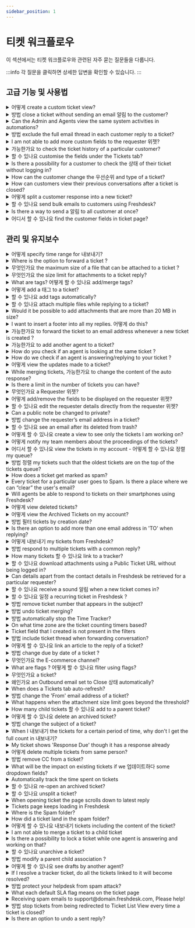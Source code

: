 ```yaml
---
sidebar_position: 1
---
```


# 티켓 워크플로우

이 섹션에서는 티켓 워크플로우와 관련된 자주 묻는 질문들을 다룹니다.

:::info
각 질문을 클릭하면 상세한 답변을 확인할 수 있습니다.
:::


## 고급 기능 및 사용법

<details>
<summary>어떻게 create a custom ticket view?</summary>

<p>You can create a view from the <strong>Tickets tab,</strong> where you have to filter out the fields that is required and at the top of the page you would see the <strong>Save as</strong> option. </p>
<p><br /></p>
<p><img class="fr-dib fr-draggable fr-bordered" src="#" /></p>
<p><br /></p>Once that is clicked you can save the new view under a different name.

</details>

<details>
<summary>방법 close a ticket without sending an email 알림 to the customer?</summary>

<p ></p>
<p ><span style={{ fontSize: "16px" }}>When you are working on tickets, we extend an option to <strong >close </strong>the ticket without an email notification sent out for this.</span></p>
<p ><span style={{ fontSize: "16px" }}><br /></span></p>
<p ><span style={{ fontSize: "16px" }}>This can be achieved by clicking on the <strong >"closed"</strong> button inside a ticket (details page) or on the list view which is basically "shift+close" and a notification would not be sent in this case. </span></p>
<p ><span style={{ fontSize: "16px" }}><br /></span></p>
<p ><span style={{ fontSize: "16px" }}>When you are completely affirmative that you do not want to send this out at all for any of the tickets, kindly navigate to </span></p>
<p ><strong ><span dir="ltr" style={{ fontSize: "16px" }}>Admin &gt; Workflows &gt; Email Notifications &gt; Requester Notifications &gt; Turn OFF "Agent Closes the Ticket."</span></strong></p>

</details>

<details>
<summary>Can the Admin and Agents view the same system activities in automations?</summary>

<p>The view for both the Admin and Agents would be different. When Activities is toggled 'ON', Admins would be able to view the automation along with the name of the rule and a hyperlink redirecting to it. However, Agents and Supervisors<span> can</span> only view the name of the automation rule which was executed.</p>
<p><br /></p>

</details>

<details>
<summary>방법 exclude the full email thread in each customer reply to a ticket?</summary>

<p>When you are replying to a customer from inside a ticket, you can remove the quoted text manually and the customer will not receive the whole thread. Also, you can make use of the <a href="https://apps.freshdesk.com/remove_quoted_text/" rel="noreferrer noopener" target="_blank">Marketplace app</a> to have the quoted text removed when the reply is added in Freshdesk. </p>

</details>

<details>
<summary>I am not able to add more custom fields to the requester 위젯?</summary>

<p>The upper limit to number of fields that could be added to the requester widget is 15. So, it would not be currently possible to add more than 15 fields to the Requester Widget.</p>

</details>

<details>
<summary>가능한가요 to check the ticket history of a particular customer?</summary>

In Freshdesk, you could view the most recent tickets raised by a requester, from within any of the the requester's tickets. To view this list, please click on the<span></span><strong>Recent Tickets</strong><span></span>option present within the requester widget. This would bring up all the past tickets from a particular customer.<p><br /></p>

</details>

<details>
<summary>할 수 있나요 customise the fields under the Tickets tab?</summary>

<p ><span style={{ fontSize: "16px" }}>When you are familiar with the tickets tab, sometimes there will be requirements to alter the arrangement of fields on "The Tickets list view" page. Unfortunately, it is not customizable as the design of the page is set by default and is common for all accounts.</span></p>
<p ><br /></p>
<p ><span dir="ltr" style={{ fontSize: "16px" }}>Please note that the custom ticket fields within <strong>Admin &gt; Workflows &gt; Ticket Fields</strong> could be altered in terms of the values and label. These changes would reflect within the filters on the left of the tickets list. </span></p>

</details>

<details>
<summary>Is there a possibility for a customer to check the 상태 of their ticket without logging in?</summary>

<div dir="ltr"><p style={{ fontSize: "16px" }}><span style={{ fontSize: "16px" }}>As a customer, it is understandable that they sometimes want to do a quick peruse through the ticket and not log in to the portal. In this scenario, the best recommendation would be to use a <strong>"public ticket URL"</strong> which leads to the ticket and does not require the customer to sign in.</span></p>
<p style={{ fontSize: "16px" }}><span style={{ fontSize: "16px" }}><br /></span></p>
<p style={{ fontSize: "16px" }}><span style={{ fontSize: "16px" }}>This has a placeholder which when included in the description of the ticket will ensure that the customer can view the ticket status without logging into the portal upon clicking this URL. </span></p>
<p style={{ fontSize: "16px" }}><span style={{ fontSize: "16px" }}><br /></span></p>
<p style={{ fontSize: "16px" }}><span style={{ fontSize: "16px" }}>To have the Public Ticket URL available in all replies, please navigate to <strong dir="ltr">Admin &gt; Workflows &gt; Email Notifications &gt; Templates &gt; </strong></span>
<span style={{ fontSize: "16px" }}><strong>Agent Reply Template</strong> -&gt;<strong> insert placeholder </strong>and include the Public Ticket URL placeholder (please find this under the tickets section within the "insert placeholder" window).</span></p>
<p><br /></p></div>

</details>

<details>
<summary>How can the customer change the 우선순위 and type of a ticket?</summary>

<div dir="ltr"><p><span style={{ fontSize: "16px" }}>When customers raise tickets, you would like to extend the ability for them to choose the priority and type of tickets so that you could plan the assignment and tracking of them. </span></p>
<p><br /></p>
<p><span style={{ fontSize: "16px" }}>Please navigate<span id="docs-internal-guid-9b6b1c48-6245-0d35-83ef-77e1a3f8db4c"><span dir="ltr" style={{ fontSize: "16px" }}> to <strong dir="ltr">Admin &gt; Workflows &gt; Ticket fields</strong> &gt; double click on these fields and verify if the priority field is displayed to the customer. If not, kindly choose the option 'Display to the customer' under customers end in ticket properties and the customer will then be able to edit it.</span></span></span></p></div>

</details>

<details>
<summary>How can customers view their previous conversations after a ticket is closed?</summary>

<div dir="ltr"><div dir="ltr"><p><span style={{ fontSize: "16px" }}><span style={{ fontSize: "16px" }}>Customers can view the history of tickets if they have access to your customer portal. </span></span></p>
<p><br /></p>
<p><span style={{ fontSize: "16px" }}><span style={{ fontSize: "16px" }}>They could log into your portal using the email address used to raise the tickets and view the status of all the tickets raised. You would be able to determine who could view the tickets by changing the permission to <strong>"Logged in Users"</strong> or to <strong>"Everyone"</strong> with a public ticket URL in <strong dir="ltr">Admin -&gt; Channels -&gt; Portals -&gt; Settings. </strong></span></span></p>
<p><br /></p>
<p><span style={{ fontSize: "16px" }}><span style={{ fontSize: "16px" }}>Customers would also receive an email notification with the ticket details if you have enabled the Requester notifications under </span><strong><span dir="ltr" style={{ fontSize: "16px" }}>Admin -&gt; Workflows -&gt; Email Notifications.</span></strong></span></p></div></div>

</details>

<details>
<summary>어떻게 split a customer response into a new ticket?</summary>

<p >If your customers respond with a new or unrelated query on an existing ticket, you can deal with it separately using the <strong >S</strong><strong >plit</strong><strong >&nbsp;Ticket&nbsp;</strong>option. You can split <strong >only a</strong><strong >customer response</strong> into a new ticket.</p>
<p ><br /></p>
<p ><img class="fr-dib fr-bordered" src="#" style={{ fontSize: "16px" }} /></p>
<p ><br /></p>
<p dir="ltr">This would facilitate better tracking metrics and help regulate your SLA compliance.&nbsp;</p>

</details>

<details>
<summary>할 수 있나요 send bulk emails to customers using Freshdesk?</summary>

<p>No, there isn't an option to send out bulk emails to customers from inside Freshdesk. However, an integration with MailChimp can help you perform this action. </p>
<p><br /></p>
<p>Please refer to <a href="https://support.freshdesk.com/support/solutions/articles/41745-the-mailchimp-app" target="_blank" rel="noreferrer noopener">this article</a> on how you can integrate MailChimp with Freshdesk.</p>

</details>

<details>
<summary>Is there a way to send a 알림 to all customer at once?</summary>

<p >We do not have an option to bulk email all your customers at once. You can make use of <a href="https://apps.freshdesk.com/mailchimp/" rel="noreferrer noopener"><strong>Mailchimp</strong></a> to send out these emails. </p>
<p ><br /></p>
<p >However, if you are wanting to notify customers who have raised tickets then you can make use of the Bulk Actions present in the <strong>Ticket list view</strong> and send out the emails to 30 tickets at a time. </p>

</details>

<details>
<summary>어디서 할 수 있나요 find the customer fields in ticket page?</summary>

<p >You will not be able to filter the tickets using the Customer fields. However, if you want to view the Contact details in the Ticket details page you can make use of the Requester widget available under <strong dir="ltr">Admin &gt; Support Operations &gt; Customer fields &gt; Customize Requester widget</strong>. This is a feature available from the Estate plan.</p>

</details>


## 관리 및 유지보수

<details>
<summary>어떻게 specify time range for 내보내기?</summary>

<p >After filtering the tickets that you need to export from the Tickets List view page, you would be able to click on the Export icon at the top of the page. In the popup that appears you would be able to enter the date range for which you want to export the tickets. </p>
<p><br /></p>
<p><img class="fr-dib fr-draggable fr-bordered" src="#" style={{ fontSize: "16px" }} /></p>
<p><br /></p>

</details>

<details>
<summary>Where is the option to forward a ticket ?</summary>

<p>The <strong>Forward</strong> option for a ticket will be inside the <strong>Ticket details page</strong> as shown below:</p>
<p><br /></p>
<p><img class="fr-dib fr-draggable fr-bordered" src="#" style={{ fontSize: "16px" }} /></p>

</details>

<details>
<summary>무엇인가요 the maximum size of a file that can be attached to a ticket ?</summary>

<p >You will only be able to attach a maximum size of 20MB when receiving an email and for replies sent out of Freshdesk.</p>

</details>

<details>
<summary>무엇인가요 the size limit for attachments to a ticket reply?</summary>

<p><span id="docs-internal-guid-bffa19b3-0253-fe35-2d9c-5f16432e0d51"></span></p>
<p dir="ltr"><span rel="tempredactor" style={{ fontSize: "16px" }}></span>Freshdesk lets you send and receive emails with an attachment size limit of <strong>20 MB</strong>/conversation for accounts on the Blossom and above plans. For Sprout and trial accounts, the attachment size limit is 15 MB. </p>
<p><br /></p>
<p>By default, the content of the email (excluding attachments) has a 15 MB limit per conversation.</p>
<p><br /></p>
<p>However, if you are looking to attach bigger files, you can use <strong>Dropbox</strong> as a workaround. Once you integrate Freshdesk with Dropbox, you can hotlink any file from your Dropbox account (with unlimited file size), and use it as an attachment inside Freshdesk. This file can be directly opened from Dropbox whenever someone clicks on it, and will not be stored anywhere on our end. Another alternative is <strong>OneDrive</strong> which could also help you add files with a greater MB value.</p>
<p><br /></p>
<p><strong>Note:</strong> We do not recommend that you use heavy HTML content inside your tickets. Instead, you can attach them as separate files inside the ticket just like any other attachment. </p>

</details>

<details>
<summary>What are tags? 어떻게 할 수 있나요 add/merge tags?</summary>

<p >As an agent when you are working on tickets or accessing articles, characterizing them by adding a tag would help to track and segregate them with respect to issues or requests. </p>
<p ><br /></p>
<p >Go to <strong dir="ltr">Admin &gt; Agent Productivity &gt; Tags &gt; Add tag</strong> and add the required tags for the helpdesk. Each tag has a <strong >character limit of 32</strong>. </p>
<p ><br /></p>
<p >Once a tag is created, you can associate it with Tickets, Contact, and Articles. You can merge two tags by editing one of the tags and giving it the same name as the other.</p>
<p ><br /></p>
<p ><img src="#" style={{ fontSize: "16px" }} class="fr-fic fr-dib fr-bordered" /></p>
<p ><br /></p>
<p >Upon adding a tag:</p>
<p ><br /></p>
<p ><img src="#" style={{ fontSize: "16px" }} class="fr-fic fr-dib fr-bordered" /></p>

</details>

<details>
<summary>어떻게 add a 태그 to a ticket?</summary>

<div dir="ltr"><p>The '<strong>Tag</strong>' field will be available under the '<strong>Ticket Properties</strong>' panel on the right hand side of the ticket details page. You can either manually type out and create new tags or add existing ones to tickets.</p>
<p><br /></p>
<p>If you are using <u>Freshdesk on Mint</u>, the '<strong>Add tag</strong>' option will be available above the main message/description of the ticket, in the ticket details page:</p>
<p><br /></p>
<p><img class="fr-dib fr-bordered" src="#" style={{ fontSize: "16px" }} /><br /></p>
<p><img src="#" style={{ fontSize: "16px" }} class="fr-fic fr-fil fr-dib" /></p></div>

</details>

<details>
<summary>할 수 있나요 add tags automatically?</summary>

<div dir="ltr"><p dir="ltr">You can add tags manually and/or automatically. Add them manually inside a ticket or go to <strong dir="ltr">Admin &gt; Agent Productivity &gt; Tags</strong> to add/see the list of tags and the corresponding ticket count.</p>
<p ><br /></p>
<p ><span dir="ltr" rel="tempredactor"><a href="https://support.freshdesk.com/en/support/solutions/articles/207276" rel="noreferrer" target="_blank">Add tags automatically using automations rules</a>. Note that in a Supervisor rule, the tag will be added only after an hour if there is no other time-related condition.&nbsp;</span></p></div>

</details>

<details>
<summary>할 수 있나요 attach multiple files while replying to a ticket?</summary>

<p>You can attach multiple files from your system while replying to a ticket. However, for trial accounts and accounts that are on the Sprout plan, the total file size of all the attachments together should not exceed 15 MB. For accounts that are on the Blossom and above plans, the attachment size limit is 20 MB.</p>

</details>

<details>
<summary>Would it be possible to add attachments that are more than 20 MB in size?</summary>

<p><span style={{ fontSize: "16px" }}>The attachment size limit in Freshdesk is 20 MB per email for accounts on the Blossom and above plans and 15 MB for Sprout and accounts that are on Trial. </span></p>
<p><br /></p>
<p><span style={{ fontSize: "16px" }}>This can be extended by making use of third party integration tools such as </span><a href="https://support.freshdesk.com/support/solutions/articles/210996-the-google-drive-app-part-1-developer-console-settings"></a><a href="https://support.freshdesk.com/support/solutions/articles/55359-the-dropbox-app"><span style={{ fontSize: "16px" }}>Dropbox</span></a><span style={{ fontSize: "16px" }}> and </span><a href="https://support.freshdesk.com/support/solutions/articles/213938-the-onedrive-app"><span style={{ fontSize: "16px" }}>OneDrive</span></a><span style={{ fontSize: "16px" }}>.</span></p>

</details>

<details>
<summary>I want to insert a footer into all my replies. 어떻게 do this?</summary>

<p><span rel="tempredactor">You can insert <strong>footers </strong>into all the ticket replies going out of your helpdesk, by adding them in the Agent Reply Template. This template is automatically included in all agent replies, whenever they respond to tickets. </span>To do this</p><ul><li><span style={{ fontSize: "16px" }}>Please log in to your Freshdesk account as an Administrator</span></li><li>Go to <strong dir="ltr">Admin &gt; Workflows &gt; Email Notifications</strong></li><li><span style={{ fontSize: "16px" }}>Click on the<strong> Templates</strong> tab <strong>&gt;</strong><strong>Agent Reply Template</strong> and add the footer message to the content of the template</span></li></ul>

</details>

<details>
<summary>가능한가요 to forward the ticket to an email address whenever a new ticket is created ?</summary>

<div style={{ fontSize: "16px" }}>Yes, you could either set up a new rule under <strong>Admin &gt; Workflows &gt; Automations &gt; Ticket Creation</strong> to add a CC whenever a new ticket is created, or you could add the user's email address under <strong>Admin &gt; Channels &gt; Email &gt; Advanced Settings &gt; Set automatic Bcc email.</strong></div><div style={{ fontSize: "16px" }}><br /></div><div dir="ltr" style={{ fontSize: "16px" }}>This email address would be automatically included in all helpdesk communications.</div><p ><br /></p>

</details>

<details>
<summary>가능한가요 to add another agent to a ticket?</summary>

<p><span style={{ fontSize: "16px" }}>You have a workflow set up where tickets are assigned to a particular agent depending upon the job description, the group this concerned agent belongs to and the expertise as well. Sometimes an agent would need another agent to look into something in the thread or receive notifications to go through the discussion. </span></p>
<p><span style={{ fontSize: "16px" }}><br /></span></p>
<p><span style={{ fontSize: "16px" }}>In this case, an agent could be added as a <strong>"watcher" </strong>who would receive all the notifications about the thread from the time when the agent is added as a watcher. You could have multiple agents added to a ticket as watchers.</span></p>
<p><span style={{ fontSize: "16px" }}><br /></span></p>
<p><span style={{ fontSize: "16px" }}>Only the one added as a watcher could remove oneself from the thread. An occasional agent without a day pass could still follow the ticket in the email thread when added as a watcher on tickets. </span></p>

</details>

<details>
<summary>How do you check if an agent is looking at the same ticket ?</summary>

<p>When an agent is looking into the same ticket, you could be notified regarding this within the ticket. This would help in preventing multiple agents working on the same ticket and to improve internal communication, using Freshdesk.&nbsp;</p>
<p><br /></p>
<p>At the top-left, within a ticket, you would find an "Eye" icon. While hovering upon it, the number of agents viewing the ticket would be displayed. You could also click on the icon to view a list of Agent Names of those agents currently viewing the ticket.</p>
<p><br /></p>
<p dir="ltr">This functionality is called as <a href="https://support.freshdesk.com/en/support/solutions/articles/218073">Agent Collision detection</a> and is available from the Growth Plan onwards in Freshdesk.</p>

</details>

<details>
<summary>How do we check if an agent is answering/replying to your ticket ?</summary>

<p>If there are multiple agents replying to a ticket, you could be notified regarding that within the ticket as well. There would be a "Pen" icon on the top-left side within a ticket. If the symbol displays a number, it would mean that those many agents are currently replying to the ticket and you could click on the icon to view the agents' names.</p>

</details>

<details>
<summary>어떻게 view the updates made to a ticket?</summary>

<p>After clicking on a ticket, please click on the Activities option to the top-right of the ticket details page. This would display the list of activities performed on the ticket in chronological order, which would contain information on updates made by each of these activities.</p>

</details>

<details>
<summary>While merging tickets, 가능한가요 to change the content of the auto response?</summary>

<div dir="ltr"><div dir="ltr"><p><span style={{ fontSize: "16px" }}><span style={{ fontSize: "16px" }}>Although the text that is added as a private note when two or more tickets are merged cannot be modified automatically, it still can be modified by the agent manually, by using the "Edit Note" option, while merging the tickets. </span></span></p>
<p><br /></p>
<p><span style={{ fontSize: "16px" }}><span style={{ fontSize: "16px" }}>The Agent will also be provided with the option to add it as a <strong>public note</strong> that would be visible to the requester.</span></span></p></div></div>

</details>

<details>
<summary>Is there a limit in the number of tickets you can have?</summary>

<p >There is no limit on the number of tickets that can be present inside your Freshdesk Account, under any plan. </p>

</details>

<details>
<summary>무엇인가요 a Requester 위젯?</summary>

<p>Requester Widget is a part of the ticket details page. This section would contain Requester Information such as Requester Name, Email Address, Company Name and any custom field which could be associated with this section.</p>
<p><br /></p>
<p>The Requester Widget gives more context about the requester to any agent working on the ticket. This functionality is available only from the Blossom plan onwards in Freshdesk.</p>

</details>

<details>
<summary>어떻게 add/remove the fields to be displayed on the requester 위젯?</summary>

<p >You can add or remove the fields being displayed as part of the requester widget, from under <strong dir="ltr">Admin &gt; Support Operations &gt; Customer Fields &gt;</strong><strong >Customize Requester Widget</strong> option. You can also add company fields to be displayed within the Requester Widget.</p>
<p ><br /></p>
<p >For more details, please refer to this article on setting up the <a href="https://support.freshdesk.com/support/solutions/articles/37586-driving-additional-context-with-requester-info" rel="noreferrer noopener" target="_blank">Requester Widget</a>.</p>
<p ><br /></p>

</details>

<details>
<summary>할 수 있나요 edit the requester details directly from the requester 위젯?</summary>

<p>Except the<span></span><strong>Email</strong>, all the requester details can directly be edited from the widget. To edit the contact field values from within the Requester Widget, click on the "Edit" option within the Requester Info section. This would open a pop-up with the fields on the Requester Widget, from where you could edit the values of those Contact/Company Fields.</p>

</details>

<details>
<summary>Can a public note be changed to private?</summary>

<p>No, there is no option to change a public note that is already added into a private note. However, you would be able to delete the public note and add a private note from inside the ticket.</p>

</details>

<details>
<summary>방법 change the requester’s email address in a ticket?</summary>

<p><span style={{ fontSize: "16px" }}>Inside the Ticket details page, click on the <strong>More button -&gt; choose</strong><strong> Edit </strong>to find the option to edit the requester's email address. </span></p>
<p><br /></p>
<p><span style={{ fontSize: "16px" }}>The <strong>Edit </strong>option would not be available for the tickets with Source as <strong>Outbound email. </strong>To edit the requester of an Outbound email ticket, you would have to change the Source of the ticket first under ticket properties. </span></p>
<p><br /></p>
<p><span style={{ fontSize: "16px" }}>If you are using <strong>Freshdesk on Mint</strong>, you will find the 'More' option against the subject of the ticket. Clicking here will give you an option to 'Edit' the details of the ticket.</span></p>
<p><br /></p>
<p><span style={{ fontSize: "16px" }}><img src="#" class="fr-fic fr-dib fr-bordered" /></span><br /></p>
<p><br /></p>

</details>

<details>
<summary>할 수 있나요 see an email after its deleted from trash?</summary>

<p >A ticket will remain in the trash folder inside Freshdesk for 30 days and post which it will be permanently deleted automatically from the database. Once a ticket is deleted from the trash folder manually or automatically there is no option to restore the ticket.</p>

</details>

<details>
<summary>어떻게 할 수 있나요 create a view to see only the tickets I am working on?</summary>

<p>Once you start working with the product and develop a workflow where you are assigned tickets on a regular basis, you require an organized queue of the ones that need your attention. This is called a "view" - when you get tickets assigned to you, a filter can be applied by choosing "me" in the agent field and other properties could be changed to see your prioritized list.&nbsp;</p>
<p><br /></p>
<p><img src="#" style={{ fontSize: "16px" }} class="fr-fic fr-fil fr-dib" /></p>
<p><br /></p>
<p dir="ltr">Say, for instance, you are an agent who works on social tickets on a high priority - please choose the filters accordingly from the filters pane. You can also save the view if needed as <strong dir="ltr">"Tickets I'm working on"</strong>.</p>

</details>

<details>
<summary>어떻게 notify my team members about the proceedings of the tickets?</summary>

<p >You can add the agents as watchers to the ticket so that all the members will receive email notifications about all the activities happening on a ticket. </p>
<p ><br /></p>
<p ><img class="fr-dib fr-draggable" src="#" style={{ fontSize: "16px" }} /></p>

</details>

<details>
<summary>어디서 할 수 있나요 view the tickets in my account - 어떻게 할 수 있나요 정렬 my queue?</summary>

<p>We have a '<strong>Tickets'</strong> section represented by a ticket icon and this presents all the tickets in your helpdesk. All these tickets from various 'sources' like phone, chat, social, feedback form and such (internally these channels are called sources) are all available on this list within the tickets section and we generally address it as the <strong>tickets list view</strong>.<br /><br /></p>
<p><img src="#" style={{ fontSize: "16px" }} class="fr-fic fr-dib" /></p>
<p><br /></p>
<p><br /></p>
<p>To achieve an organized structure for accessing tickets, we have filters such as date created, last modified, due by time and other ticket properties such as status or priority. Please refer to this <a href="https://support.freshdesk.com/support/solutions/articles/37559-working-with-the-ticket-list-view" rel="noreferrer noopener"><strong>article</strong></a> on how efficiently the filters could be used.&nbsp;</p>
<p><br /></p>
<p>Further, they can be sorted as well in an ascending or descending order. This can be seen when you click on the header of the tickets queue (for example, it would say '<strong>All tickets'</strong>). You can use the available sorting options that is depicted in the image below.</p>
<p><br /></p>
<p><img src="#" style={{ fontSize: "16px" }} class="fr-fic fr-dib" /></p>
<p><br /></p>
<p><br /></p>

</details>

<details>
<summary>방법 정렬 my tickets such that the oldest tickets are on the top of the tickets queue?</summary>

<p>You have a good volume of tickets to handle on a daily basis and according to you, the tickets that have been sitting in the queue for a greater period of time would need your immediate attention. In this case, please explore the option of sorting in the tickets list view where the option that needs to be chosen is "date created" and in order to have the oldest tickets on top - please choose "ascending" along with this in the dropdown.&nbsp;</p>
<p><br /></p>
<p>Please note that this has many other options such as last modified, status, priority and due by date. Within that, you could choose ascending or descending.&nbsp;</p>
<p><br /></p>
<p><img src="#" style={{ fontSize: "16px" }} class="fr-fic fr-fil fr-dib" /></p>

</details>

<details>
<summary>How does a ticket get marked as spam?</summary>

<p ><span style={{ fontSize: "16px" }}>There are three ways in which a ticket can end up in the Spam folder -</span></p>
<p ><span style={{ fontSize: "16px" }}><br /></span></p>
<p ><span style={{ fontSize: "16px" }}>1. Manually marked as Spam by an Agent.</span></p>
<p ><span style={{ fontSize: "16px" }}>2. Ticket marked as Spam by an Automation rule such as the <strong >Ticket creation</strong> or the <strong >Ticket Update </strong>rule.</span></p>
<p ><span style={{ fontSize: "16px" }}>3. Any ticket raised from a <strong >deleted user in Freshdesk </strong>would go to Spam automatically.</span></p>
<p ><br /></p>

</details>

<details>
<summary>Every ticket for a particular user goes to Spam. Is there a place where we can “clear” the user's email?</summary>

<div dir="ltr"><div dir="ltr"><div dir="ltr"><p ><br /></p>
<p >There are three ways by which a ticket leads to the Spam folder -</p><ul ><li >Manually marked as Spam by an Agent.&nbsp;</li><li dir="ltr">A ticket marked as Spam by an Automation rule such as the Ticket Creation or Ticket Updates.&nbsp;</li><li >Any ticket raised by a "deleted contact" in Freshdesk would go to Spam automatically.</li></ul><p dir="ltr">To have this resolved, kindly ensure that there are no automation rules that would mark tickets as Spam automatically and also make sure that the contact is restored from the Deleted list under the Customers tab.<br /><br />If you believe that a ticket was not marked as spam from the customer end, you can navigate to your spam folder, unspam it, and check how the ticket was marked as spam in the "Show activities" option in the top right corner.&nbsp;</p>
<p ><br /></p>
<p ><span dir="ltr" style={{ fontSize: "16px" }}><img src="#" style={{ fontSize: "16px" }} class="fr-fic fr-fil fr-dib" /></span></p></div></div></div>

</details>

<details>
<summary>Will agents be able to respond to tickets on their smartphones using Freshdesk?</summary>

<p>Yes, we do have an Agent specific Freshdesk Mobile app for IOS and Android. You can download the App from the App store/ Play store respectively.</p>

</details>

<details>
<summary>어떻게 view deleted tickets?</summary>

<p ><span style={{ fontSize: "16px" }}>To access the deleted tickets on the helpdesk, navigate to the <strong>Tickets</strong> section and click on the hamburger icon and in there, Choose <strong>Trash</strong> (under the "List View Names" dropdown). You can also find the conversations from a deleted user in the <strong>Spam</strong> folder. </span></p>
<p ><br /></p>
<p ><img class="fr-dib fr-draggable fr-bordered" src="#" style={{ fontSize: "16px" }} /></p>
<p ><br /></p>
<p ><br /></p>
<p ><span style={{ fontSize: "16px" }}></span></p>
<p ><img class="fr-dib fr-draggable fr-bordered" src="#" style={{ fontSize: "16px" }} /></p>
<p ><br /></p>
<p ><br /></p>
<p ><br /></p>
<p ><span style={{ fontSize: "16px" }}>You can <strong>Restore, Not spam</strong> or <strong>Delete Forever</strong> those listed tickets, under these ticket views.</span></p>
<p ><span style={{ fontSize: "16px" }}>Also, tickets in the <strong>trash</strong> folder for more than 30 days will be permanently removed from the portal.</span></p>

</details>

<details>
<summary>어떻게 view the Archived Tickets on my account?</summary>

<p>Any closed ticket with no updates for the past 120 days would be marked as <strong>Archived</strong>. These tickets would be part of the archived tickets list on your helpdesk.&nbsp;</p>
<p><span style={{ fontSize: "16px" }}><br /></span></p>
<p>Please go to the Tickets tab and click on the view list &gt; choose <strong>Archive</strong> (under the 'List View Names' dropdown) to see all the archived tickets in the portal.&nbsp;</p>
<p><br /></p>
<p dir="ltr">Alternatively, you can access the archived tickets by performing a search in your helpdesk or by directly hitting the ticket ID in the URL. <strong style={{ fontSize: "16px" }} dir="ltr"></strong>Under the Global search, if you want the Archived tickets to show up, you have to manually change the search settings to include the archived tickets if required. By default, this option will be turned off.</p>
<p><br /></p>
<p>If you are using Freshdesk on Mint, clicking on the Archive view will take you to a page where you can apply the required filters and then export the file to your agent mailbox.</p>
<p><br /></p>

</details>

<details>
<summary>방법 필터 tickets by creation date?</summary>

<p dir="ltr" style={{ fontSize: "16px" }}><span dir="ltr" style={{ fontSize: "16px" }}>Ticket List Views enable you to group tickets based on a defined set of criteria. You can filter out tickets by source, type, status, assigned agents, tags, products, and even the custom fields&nbsp;</span>
<span style={{ fontSize: "16px" }}><span style={{ fontSize: "16px" }}>(dropdown and dependent fields only)</span>
<span style={{ fontSize: "16px" }}>&nbsp;you have created. This way, agents can set their priorities and stay customer-centric. Besides these, agents can use the Ticket List Views for changing ticket owners, deleting tickets in bulk, or export the ticket list to a CSV file.<br /><br /></span></span></p>
<p dir="ltr" style={{ fontSize: "16px" }}><span style={{ fontSize: "16px" }}><span style={{ fontSize: "16px" }}>If you wish to filter tickets based on their date of creation follow the steps below,</span></span></p><ol style={{ fontSize: "16px" }}><li dir="ltr" style={{ fontSize: "16px" }}><p dir="ltr" style={{ fontSize: "16px" }}><span style={{ fontSize: "16px" }}><span style={{ fontSize: "16px" }}>Navigate to&nbsp;</span>
<span style={{ fontSize: "16px" }}>Tickets</span>
<span style={{ fontSize: "16px" }}>&nbsp;tab from the menu.</span></span></p></li><li dir="ltr" style={{ fontSize: "16px" }}><p dir="ltr" style={{ fontSize: "16px" }}><span style={{ fontSize: "16px" }}><span style={{ fontSize: "16px" }}>Navigate to the&nbsp;</span>
<span style={{ fontSize: "16px" }}>Filters</span>
<span style={{ fontSize: "16px" }}>&nbsp;panel on the right, and choose the&nbsp;</span>
<span style={{ fontSize: "16px" }}>Select time period</span>
<span style={{ fontSize: "16px" }}>&nbsp;option from the&nbsp;</span>
<span style={{ fontSize: "16px" }}>Created</span>
<span style={{ fontSize: "16px" }}>&nbsp;dropdown.</span></span></p></li><li dir="ltr" style={{ fontSize: "16px" }}><p dir="ltr" style={{ fontSize: "16px" }}><span style={{ fontSize: "16px" }}><span style={{ fontSize: "16px" }}>Under the Time period option, select the from and to dates and click on&nbsp;</span>
<span style={{ fontSize: "16px" }}>Update</span>
<span style={{ fontSize: "16px" }}>.</span></span></p></li><li dir="ltr" style={{ fontSize: "16px" }}><p dir="ltr" style={{ fontSize: "16px" }}><span style={{ fontSize: "16px" }}><span style={{ fontSize: "16px" }}>Now click on&nbsp;</span>
<span style={{ fontSize: "16px" }}>Apply</span>
<span style={{ fontSize: "16px" }}>&nbsp;button to filter tickets.</span></span></p></li></ol><p style={{ fontSize: "16px" }}><span style={{ fontSize: "16px" }}><br /></span></p>
<p dir="ltr" style={{ fontSize: "16px" }}><span style={{ fontSize: "16px" }}><span style={{ fontSize: "16px" }}><span style={{ fontSize: "16px" }}><img alt="How to filter tickets based on creation date in Freshdesk?" title="Filter tickets based on creation date in Freshdesk." src="#" width="624" height="313" class="fr-fic fr-dii fr-bordered fr-shadow" style={{ fontSize: "16px" }} /></span></span></span></p>
<p style={{ fontSize: "16px" }}><span style={{ fontSize: "16px" }}><br /></span></p>
<pre class="fd-callout fd-callout--note" dir="ltr" style={{ fontSize: "16px" }}><span style={{ fontSize: "16px" }}><strong style={{ fontSize: "16px" }}>Note :</strong> Filtering tickets based on a custom date field is not possible.</span></pre>

</details>

<details>
<summary>Is there an option to add more than one email address in 'TO' when replying?</summary>

<p >Since we map the 'To' address based on the requester of the ticket and because there can only be one requester for a ticket, you will not be able to add more than one email address in the 'To' field. You can however add the email addresses in the CC field. </p>

</details>

<details>
<summary>어떻게 내보내기 my tickets from Freshdesk?</summary>

<p dir="ltr"><br /></p>
<p dir="ltr">Agents can export tickets, contacts, companies, or granular account data easily, and quickly download it anytime, from a centralized window.To export the tickets from your helpdesk, please navigate to the <strong >Tickets</strong> tab and choose the pre-existing '<strong >All tickets</strong>' view from the ticket list page.</p>
<p ><br /></p>
<p ><img class="fr-dib fr-bordered" src="#" style={{ fontSize: "16px" }} /></p>
<p ><br /></p>
<p ><span dir="ltr" style={{ fontSize: "16px" }}>You can then choose and apply all the necessary filters such as the created time, agents, groups, type, status etc on the right and set up your filter to display the exact set of tickets you want to export then click on&nbsp;</span><strong style={{ fontSize: "16px" }}>Export</strong><span style={{ fontSize: "16px" }}>&nbsp;from the top right corner.</span></p>
<p ><br /></p>
<p ><img class="fr-dib fr-bordered" src="#" style={{ fontSize: "16px" }} /></p>
<p ><br /></p>
<p >When you click '<strong >Export</strong>', a slider opens out. Here, you can choose the format of the file (<strong >CSV or Excel</strong>) along with desired ticket fields that should be included in the ticket export. Expand the '<strong >Show multiline text fields</strong>' option on this slider to choose to export the '<strong >Description</strong>' or any other custom multiline text field.</p>
<p ><br /></p>
<p class="article_note" dir="ltr"><strong >Note</strong>: The time frame set on the ticket list page has to be greater than the time frame set in the Export window. It is recommended to set the Created time field as '<strong >Any time</strong>' on the list page and apply the desired time in the export window. You'll notice that the export function now fetches tickets based on the filter you've applied, ensuring you get precisely the data you're looking for.</p>
<p ><br /></p>
<p >This export will NOT give you the entire conversation from the ticket or historical data (archived tickets) - for that, you will have to perform an <a href="https://support.freshdesk.com/support/solutions/articles/225487-how-do-i-export-my-helpdesk-data-" rel="noopener noreferrer" target="_blank">account export</a>.</p>
<p ><br /></p>
<p ><img class="fr-dib fr-bordered" src="#" style={{ fontSize: "16px" }} /></p>
<p ><br /></p>
<p dir="ltr"><br /></p>
<p dir="ltr">To view previously exported data from your helpdesk, please navigate to Admin &gt; Accounts exports. From here, you can see the export history.&nbsp;</p>
<p dir="ltr" style={{ fontSize: "16px" }}>&nbsp;</p>
<p dir="ltr">You can also see the progress of downloads and directly download the file from this page.<br />&nbsp;</p>
<p dir="ltr" style={{ fontSize: "16px" }}><span style={{ fontSize: "16px" }}><span style={{ fontSize: "16px" }}><img src="#" width="624" height="199" class="fr-fic fr-dii" /></span></span></p>
<p dir="ltr"><br />A window pops up when you click on the Details button which provides details about the export. The agent can easily see information like the selected time period, ticket fields, contact fields, company fields, and other information from here.&nbsp;</p>
<p ><br /></p>
<p dir="ltr" style={{ fontSize: "16px" }}><span style={{ fontSize: "16px" }}><span style={{ fontSize: "16px" }}><img src="#" width="624" height="315" class="fr-fic fr-dii" /></span></span></p>
<p class="article_note" ><br /></p>
<p class="article_note" dir="ltr"><strong dir="ltr">Note:&nbsp;</strong>If the '<strong >Export</strong>' option is missing for you, it is possible that your Admin has restricted it by setting up a custom role. This setting can be changed under <strong >Admin &gt; Roles</strong> by an Admin.<br /><br /></p>

</details>

<details>
<summary>방법 respond to multiple tickets with a common reply?</summary>

<p dir="ltr" style={{ fontSize: "16px" }}><span dir="ltr" style={{ fontSize: "16px" }}>Freshdesk offers the following features to respond to multiple tickets with a common reply.</span></p><ol style={{ fontSize: "16px" }}><li dir="ltr" style={{ fontSize: "16px" }}><p dir="ltr" style={{ fontSize: "16px" }}><span style={{ fontSize: "16px" }}><span style={{ fontSize: "16px" }}>Bulk Update option from Ticket list views</span></span></p></li><li dir="ltr" style={{ fontSize: "16px" }}><p dir="ltr" style={{ fontSize: "16px" }}><span style={{ fontSize: "16px" }}><span style={{ fontSize: "16px" }}>Canned Responses</span></span></p></li></ol><p style={{ fontSize: "16px" }}><span style={{ fontSize: "16px" }}><br /></span></p>
<p dir="ltr" style={{ fontSize: "16px" }}><span style={{ fontSize: "16px" }}><span style={{ fontSize: "16px" }}>The 'Bulk Update’ option from the Ticket list view page enables you to assign a selected set of tickets (maximum of 30 tickets per page) to an Internal group and agent. Please follow the steps below to make bulk updates on tickets in Freshdesk,</span></span></p><ol style={{ fontSize: "16px" }}><li dir="ltr" style={{ fontSize: "16px" }}><p dir="ltr" style={{ fontSize: "16px" }}><span style={{ fontSize: "16px" }}><span style={{ fontSize: "16px" }}>Navigate to&nbsp;</span>
<span style={{ fontSize: "16px" }}>Tickets</span>
<span style={{ fontSize: "16px" }}>&nbsp;tab from the menu.</span></span></p></li><li dir="ltr" style={{ fontSize: "16px" }}><p dir="ltr" style={{ fontSize: "16px" }}><span style={{ fontSize: "16px" }}><span style={{ fontSize: "16px" }}>Select the tickets you want to perform bulk actions on the&nbsp;</span>
<span style={{ fontSize: "16px" }}>Ticket List View page.</span></span></p></li><li dir="ltr" style={{ fontSize: "16px" }}><p dir="ltr" style={{ fontSize: "16px" }}><span style={{ fontSize: "16px" }}><span style={{ fontSize: "16px" }}>Click on&nbsp;</span>
<span style={{ fontSize: "16px" }}>Bulk Update&nbsp;</span>
<span style={{ fontSize: "16px" }}>option from the top menu bar.</span></span></p></li><li dir="ltr" style={{ fontSize: "16px" }}><p dir="ltr" style={{ fontSize: "16px" }}><span style={{ fontSize: "16px" }}><span style={{ fontSize: "16px" }}>Provide a&nbsp;</span>
<span style={{ fontSize: "16px" }}>reply message</span>
<span style={{ fontSize: "16px" }}>&nbsp;and update the respective&nbsp;</span>
<span style={{ fontSize: "16px" }}>ticket status</span>
<span style={{ fontSize: "16px" }}>,&nbsp;</span>
<span style={{ fontSize: "16px" }}>internal group</span>
<span style={{ fontSize: "16px" }}>, and&nbsp;</span>
<span style={{ fontSize: "16px" }}>agent</span>
<span style={{ fontSize: "16px" }}>.</span></span></p></li><li dir="ltr" style={{ fontSize: "16px" }}><p dir="ltr" style={{ fontSize: "16px" }}><span dir="ltr" style={{ fontSize: "16px" }}><span style={{ fontSize: "16px" }}>Click on&nbsp;</span>
<span style={{ fontSize: "16px" }}>Update</span>
<span dir="ltr" style={{ fontSize: "16px" }}>&nbsp;to execute this action.</span>&nbsp;</span><br /><br /></p>
<p><img src="#" style={{ fontSize: "16px" }} class="fr-fil fr-dib fr-bordered fr-shadow" /></p>
<p></p></li></ol><p dir="ltr" style={{ fontSize: "16px" }}><br /><span style={{ fontSize: "16px" }}><span style={{ fontSize: "16px" }}>With&nbsp;</span><a href="https://support.freshdesk.com/en/support/solutions/articles/37579-using-canned-responses-in-ticket-replies" style={{ fontSize: "16px" }}><span style={{ fontSize: "16px" }}>Canned Responses</span></a><span style={{ fontSize: "16px" }}>, your agents can create a predefined set of reply templates they can send out with a single click.</span></span></p>
<p style={{ fontSize: "16px" }}><span style={{ fontSize: "16px" }}><br /></span></p>
<p dir="ltr" style={{ fontSize: "16px" }}><span style={{ fontSize: "16px" }}><a href="https://support.freshdesk.com/en/support/solutions/articles/52630-understanding-dynamic-content-and" style={{ fontSize: "16px" }}><span style={{ fontSize: "16px" }}>Using dynamic content placeholders</span></a><span style={{ fontSize: "16px" }}>, agents can ensure customization of each response with the requester's name, agent's signature, and ticket details.&nbsp;</span></span></p>
<p style={{ fontSize: "16px" }}><span style={{ fontSize: "16px" }}><br /></span></p>
<p dir="ltr" style={{ fontSize: "16px" }}><span style={{ fontSize: "16px" }}><span style={{ fontSize: "16px" }}>Here is a detailed demonstration of&nbsp;</span><a href="https://www.youtube.com/watch?v=IlXPXJjsPwc" style={{ fontSize: "16px" }}><span style={{ fontSize: "16px" }}>using canned responses in ticket replies</span></a></span>
<span dir="ltr" style={{ fontSize: "16px" }}>&nbsp;on youtube for your reference.</span></p>

</details>

<details>
<summary>How many tickets 할 수 있나요 link to a tracker?</summary>

<p>You can associate upto 300 tickets to a single tracker.</p>

</details>

<details>
<summary>할 수 있나요 download attachments using a Public Ticket URL without being logged in?</summary>

<div dir="ltr"><div dir="ltr"><p><span style={{ fontSize: "16px" }}><span style={{ fontSize: "16px" }}>Kindly note that only logged in users would be able to download attachments, even while using the Public Ticket URL. This would be the default behavior of the system to ensure data security and confidentiality.</span></span></p></div></div>

</details>

<details>
<summary>Can details apart from the contact details in Freshdesk be retrieved for a particular requester?</summary>

<p>Third party tools such as Salesforce.com or Zoho CRM can be integrated into Freshdesk, using which contact information from those CRM tools could be brought into Freshdesk. This contact information would be made visible as part of the Requester Info section as well.</p>

</details>

<details>
<summary>할 수 있나요 receive a sound 알림 when a new ticket comes in?</summary>

<div dir="ltr"><div dir="ltr"><p><span dir="ltr" style={{ fontSize: "16px" }}>There is a feature called smart notifications for agents within the portal itself which would give real-time audible<strong>&nbsp;notifications&nbsp;</strong>about new tickets and updates on the ones you are working on. You can open the Notification Center by clicking on the bell icon from the navigation bar next to search.&nbsp;</span></p>
<p><br /></p>
<p><span dir="ltr" style={{ fontSize: "16px" }}><img src="#" style={{ fontSize: "16px" }} class="fr-fic fr-fil fr-dib" /></span><br /></p>
<p><br /></p>
<p><span dir="ltr" style={{ fontSize: "16px" }}>You could choose the ones you want to get these alerts for by clicking on the desktop icon in the notification center. You could enable <strong>desktop notifications&nbsp;</strong>in this window.</span></p>
<p><br /></p>
<p><img src="#" style={{ fontSize: "16px" }} class="fr-fic fr-fil fr-dib" /></p>
<p><br /><span style={{ fontSize: "16px" }}>Muting is possible by turning on the "silent notifications" within the Preferences tab.&nbsp;</span><br /><br /><span dir="ltr" style={{ fontSize: "16px" }}>For detailed information please refer to <a href="http://%20Built-in%20smart%20notifications%20for%20Agents">this</a> article.</span></p></div></div>

</details>

<details>
<summary>할 수 있나요 일정 a recurring ticket in Freshdesk ?</summary>

<div dir="ltr"><div dir="ltr"><div dir="ltr"><p><span style={{ fontSize: "16px" }}><span style={{ fontSize: "16px" }}>As of now, we do not have the ability to schedule recurring tickets. However, as a workaround, you could make use of any third party event scheduler like </span></span><a href="https://support.freshdesk.com/support/solutions/articles/77059-the-google-calendar-app" style={{ fontSize: "16px" }} target="_blank">Google Calendar</a><span style={{ fontSize: "16px" }}><span style={{ fontSize: "16px" }}> to trigger an email to the support email address whenever an event is due.</span></span></p>
<p><span style={{ fontSize: "16px" }}><span style={{ fontSize: "16px" }}><br /></span></span></p>
<p><span style={{ fontSize: "16px" }}><span style={{ fontSize: "16px" }}>In that way, you wouldn't miss out on any notification as they would all come in as new tickets on your portal.</span></span></p></div></div></div>

</details>

<details>
<summary>방법 remove ticket number that appears in the subject?</summary>

<div dir="ltr"><div dir="ltr"><p ><span style={{ fontSize: "16px" }}><span style={{ fontSize: "16px" }}>Ticket numbers appear in the subject of email notifications because of the inclusion of ticket ID. </span></span></p>
<p ><br /></p>
<p ><span style={{ fontSize: "16px" }}><span style={{ fontSize: "16px" }}>In order to remove this, please navigate to<strong dir="ltr"> Admin -&gt; Workflows -&gt; Email notifications</strong> -&gt;to modify the "Subject" of the email notification by removing the placeholder for "Ticket ID" - ```{{#123;`{{#123;ticket.id}}`#125;}}`#125;``.</span></span></p></div></div>

</details>

<details>
<summary>방법 undo ticket merging?</summary>

Merging is an irreversible process. Once two tickets are merged it cannot be split.

</details>

<details>
<summary>방법 automatically stop the Time Tracker?</summary>

<p><span style={{ fontSize: "16px" }}>The time tracker would automatically <strong>stop</strong> under the following instances:</span></p>
<p><span style={{ fontSize: "16px" }}></span>
<span style={{ fontSize: "16px" }}></span></p><ul><li><span style={{ fontSize: "16px" }}>When the status of the ticket is moved to Resolved/Closed.</span></li><li><span style={{ fontSize: "16px" }}>When the agent starts replying on another ticket.</span></li><li><span style={{ fontSize: "16px" }}>When the agent does an update to another ticket.</span></li></ul><p><br /></p>

</details>

<details>
<summary>On what time zone are the ticket counting timers based?</summary>

<p ><span dir="ltr" style={{ fontSize: "16px" }}>The timers are based on the Helpdesk time zone that can be configured according to your location. Please navigate to <strong>Admin -&gt; Account -&gt; Helpdesk Settings</strong> to change the timezone. </span></p>

</details>

<details>
<summary>Ticket field that I created is not present in the filters</summary>

<p >The Single line text fields, Multi line text fields, Number fields and check boxes will not be available in the filters of the ticket list view page. </p>

</details>

<details>
<summary>방법 include ticket thread when forwarding conversation?</summary>

<p dir="ltr" style={{ fontSize: "16px" }}><span dir="ltr" style={{ fontSize: "16px" }}>You can make sure that the entire ticket thread is visible to the person you forward it to by,</span></p><ol style={{ fontSize: "16px" }}><li dir="ltr" style={{ fontSize: "16px" }}><p dir="ltr" style={{ fontSize: "16px" }}><span style={{ fontSize: "16px" }}><span style={{ fontSize: "16px" }}>enabling the '</span>
<span style={{ fontSize: "16px" }}>Public ticket URL</span>
<span style={{ fontSize: "16px" }}>' option and&nbsp;</span></span></p></li><li dir="ltr" style={{ fontSize: "16px" }}><p dir="ltr" style={{ fontSize: "16px" }}><span style={{ fontSize: "16px" }}><span dir="ltr" style={{ fontSize: "16px" }}>inserting '<strong style={{ fontSize: "16px" }}>Public ticket URL</strong>' placeholder</span>
<span style={{ fontSize: "16px" }}>&nbsp;in <strong style={{ fontSize: "16px" }}>Agent Forward Template</strong>.</span></span></p></li></ol><p style={{ fontSize: "16px" }}><span style={{ fontSize: "16px" }}><br /></span></p>
<p dir="ltr" style={{ fontSize: "16px" }}><span style={{ fontSize: "16px" }}><span style={{ fontSize: "16px" }}>Once done, when an agent clicks on the 'Forward' option, the public ticket URL will be visible to the person you forward it to, and they can view the complete ticket thread.</span></span></p>
<p style={{ fontSize: "16px" }}><span style={{ fontSize: "16px" }}><br /></span></p>
<p dir="ltr" style={{ fontSize: "16px" }}><span style={{ fontSize: "16px" }}><span style={{ fontSize: "16px" }}>As an administrator, you can enable the '</span>
<span style={{ fontSize: "16px" }}>Public ticket URL</span>
<span style={{ fontSize: "16px" }}>' option by following the steps below.</span></span></p><ol style={{ fontSize: "16px" }}><li dir="ltr" style={{ fontSize: "16px" }}><p dir="ltr" style={{ fontSize: "16px" }}><span style={{ fontSize: "16px" }}><span style={{ fontSize: "16px" }}>Navigate to&nbsp;</span>
<span style={{ fontSize: "16px" }}>Admin</span>
<span style={{ fontSize: "16px" }}>&nbsp;from the menu. Click on&nbsp;</span>
<span style={{ fontSize: "16px" }}>Channels</span>
<span style={{ fontSize: "16px" }}>. Select&nbsp;</span>
<span style={{ fontSize: "16px" }}>Portals</span>
<span style={{ fontSize: "16px" }}>.</span></span></p></li><li dir="ltr" style={{ fontSize: "16px" }}><p dir="ltr" style={{ fontSize: "16px" }}><span style={{ fontSize: "16px" }}><span style={{ fontSize: "16px" }}>Under the Settings tab, navigate to the '</span>
<span style={{ fontSize: "16px" }}>Who can view tickets on portal'</span>
<span style={{ fontSize: "16px" }}>&nbsp;section.</span></span></p></li><li dir="ltr" style={{ fontSize: "16px" }}><p dir="ltr" style={{ fontSize: "16px" }}><span style={{ fontSize: "16px" }}><span style={{ fontSize: "16px" }}>Select the option '</span>
<span style={{ fontSize: "16px" }}>Anyone with public ticket URL</span>
<span style={{ fontSize: "16px" }}>.'</span></span></p></li><li dir="ltr" style={{ fontSize: "16px" }}><p dir="ltr" style={{ fontSize: "16px" }}><span style={{ fontSize: "16px" }}><span style={{ fontSize: "16px" }}>Click&nbsp;</span>
<span style={{ fontSize: "16px" }}>Save</span>
<span dir="ltr" style={{ fontSize: "16px" }}>.</span></span></p>
<p><br /></p><img src="#" style={{ fontSize: "16px" }} class="fr-fil fr-dib fr-bordered fr-shadow" alt="Changing portal settings to 'Anyone with public URL'" /><p></p></li></ol><p style={{ fontSize: "16px" }}><span style={{ fontSize: "16px" }}><br /></span></p>
<p dir="ltr" style={{ fontSize: "16px" }}><span style={{ fontSize: "16px" }}><span style={{ fontSize: "16px" }}>Users can now view tickets without logging in to your portal using the public ticket URLs.</span></span></p>
<p style={{ fontSize: "16px" }}><span style={{ fontSize: "16px" }}><br /></span></p>
<p dir="ltr" style={{ fontSize: "16px" }}><span style={{ fontSize: "16px" }}><span style={{ fontSize: "16px" }}>After enabling the</span>
<span dir="ltr" style={{ fontSize: "16px" }}>&nbsp;'Public ticket URL' option, you should now enable the corresponding placeholder in the&nbsp;</span>
<span style={{ fontSize: "16px" }}>Agent Forward Template</span>
<span style={{ fontSize: "16px" }}>. As an administrator of your Freshdesk account, here is how you can do it.</span></span></p><ol style={{ fontSize: "16px" }}><li dir="ltr" style={{ fontSize: "16px" }}><p dir="ltr" style={{ fontSize: "16px" }}><span style={{ fontSize: "16px" }}><span style={{ fontSize: "16px" }}>Navigate to&nbsp;</span>
<span style={{ fontSize: "16px" }}>Admin</span>
<span style={{ fontSize: "16px" }}>&nbsp;from the menu. Click on&nbsp;</span>
<span style={{ fontSize: "16px" }}>Workflows</span>
<span style={{ fontSize: "16px" }}>. Select&nbsp;</span>
<span style={{ fontSize: "16px" }}>Email Notifications</span>
<span style={{ fontSize: "16px" }}>.</span></span></p></li><li dir="ltr" style={{ fontSize: "16px" }}><p dir="ltr" style={{ fontSize: "16px" }}><span style={{ fontSize: "16px" }}><span style={{ fontSize: "16px" }}>Under the&nbsp;</span>
<span style={{ fontSize: "16px" }}>Templates</span>
<span style={{ fontSize: "16px" }}>&nbsp;tab, click on the&nbsp;</span>
<span style={{ fontSize: "16px" }}>Edit</span>
<span style={{ fontSize: "16px" }}>&nbsp;button next to the&nbsp;</span>
<span style={{ fontSize: "16px" }}>Agent Forward Template</span>
<span style={{ fontSize: "16px" }}>.</span></span></p></li><li dir="ltr" style={{ fontSize: "16px" }}><p dir="ltr" style={{ fontSize: "16px" }}><span style={{ fontSize: "16px" }}><span style={{ fontSize: "16px" }}>Place your cursor on the reply editor where you wish to position the Public ticket URL.</span></span></p></li><li dir="ltr" style={{ fontSize: "16px" }}><p dir="ltr" style={{ fontSize: "16px" }}><span style={{ fontSize: "16px" }}><span style={{ fontSize: "16px" }}>Click on the ‘</span>
<span style={{ fontSize: "16px" }}>Insert Placeholder</span>
<span style={{ fontSize: "16px" }}>’ button. Under the&nbsp;</span>
<span style={{ fontSize: "16px" }}>Tickets</span>
<span style={{ fontSize: "16px" }}>&nbsp;tab, click on the ‘</span>
<span style={{ fontSize: "16px" }}>Public Ticket URL’</span>
<span style={{ fontSize: "16px" }}>&nbsp;placeholder.</span></span></p></li><li dir="ltr" style={{ fontSize: "16px" }}><p dir="ltr" style={{ fontSize: "16px" }}><span style={{ fontSize: "16px" }}><span dir="ltr" style={{ fontSize: "16px" }}><span style={{ fontSize: "16px" }}>Click&nbsp;</span>
<span style={{ fontSize: "16px" }}>Save</span>
<span dir="ltr" style={{ fontSize: "16px" }}>.</span></span></span><br /><span style={{ fontSize: "16px" }}><span dir="ltr" style={{ fontSize: "16px" }}><img src="#" style={{ fontSize: "16px" }} class="fr-fil fr-dib" alt="Enabling the placeholder in the Agent Forward Template" /></span></span>
<span style={{ fontSize: "16px" }}><br /><br /></span></p></li></ol><p style={{ fontSize: "16px" }}><span style={{ fontSize: "16px" }}><br /></span></p>
<p dir="ltr" style={{ fontSize: "16px" }}><span style={{ fontSize: "16px" }}><br /></span></p>
<p><span style={{ fontSize: "16px" }}><br /></span></p>

</details>

<details>
<summary>어떻게 할 수 있나요 link an article to the reply of a ticket?</summary>

<p >Please navigate to the "<strong >Tickets</strong>" tab and open the ticket you would like to work on. Kindly click on the "Reply" button within the "<strong >Ticket Details</strong>" page, which will allow you to type your response. Among the various formatting options, you will find a "<strong >book</strong>" symbol that leads to the solution articles. You can either search for the relevant article or choose from the ones listed here.</p>
<p ><br /></p>
<p ><img src="#" style={{ fontSize: "16px" }} class="fr-fic fr-fil fr-dib" /><br /></p>
<p dir="ltr">Ensure the article is visible in the customer portal when sharing an article link. &nbsp;Articles can also be inserted as a link or the complete content by clicking the "<strong>Insert</strong><strong >Content</strong>" or "<strong>Insert link</strong>" within the article suggestion.</p>
<p ><br /></p>

</details>

<details>
<summary>방법 change due by date of a ticket ?</summary>

<p >In the ticket details page, above the subject of the ticket, there is an option to manually edit the 'Due Date' of the ticket as shown below :</p>
<p ><br /></p>
<p ><img src="#" style={{ fontSize: "16px" }} class="fr-fic fr-dib fr-bordered" /><br /></p>
<p ><br /></p>
<p >You can also change the SLA applied to this ticket under <strong dir="ltr">Admin &gt; Workflows &gt; SLA Policies.</strong> Once the changes are done, you can update some properties for that ticket so that the new SLA will get applied and the due by date will be changed accordingly.<br /><br /><br /></p>
<p ><strong>Note:</strong></p>
<p ><br /></p>
<p >1) The option to change the due date will only show up when the ticket is assigned to statuses that have the <strong>SLA timer ON</strong> (example: Open).</p>
<p ><br /></p>
<p dir="ltr">You can check which statuses have their SLA timers ON or OFF under <strong>Admin &gt; Workflows &gt; Ticket Fields &gt; Status</strong> field. Once a manual change is done to the Due Time of a ticket, it will not change again when the ticket properties (for example, a change in priority) are updated.</p>
<p ><br /></p>
<p >2) The due by date and time can always be updated only to a value greater than the First response time, that is the 'Response due' time on the ticket.</p>
<p ><br /></p>

</details>

<details>
<summary>무엇인가요 the E-commerce channel?</summary>

<p>When you are hosted on an online e-commerce store and would like the customer queries from those stores to create tickets within your Freshdesk account, you can make use of the E-commerce channel. You will have the option to <a href="https://support.freshdesk.com/support/solutions/folders/270315" target="_blank" rel="noreferrer noopener">integrate with your eBay account</a> and tickets will get created inside Freshdesk via your eBay shops.</p>

</details>

<details>
<summary>What are flags ? 어떻게 할 수 있나요 fliter using flags?</summary>

<p>Flags are default labels in Freshdesk. They appear in the ticket list view and inside the ticket details page when certain activities occur:</p>
<p><br /></p>
<p><strong>New</strong>: This flag shows on a ticket when an agent's response to the customer is pending. It remains until the first response/resolution isn't overdue.</p>
<p><br /></p>
<p><strong>Customer Responded: </strong>This flag displays when a customer responds to a ticket.</p>
<p><br /></p>
<p><strong>Overdue</strong>: This occurs when the ticket surpasses its resolution time without being resolved.</p>
<p><br /></p>
<p><strong>Response due:</strong> This flag appears when the agent's first response isn't sent within a specific time based on the SLA.</p>
<p><br /></p>
<p dir="ltr">These flags are default and hardcoded, unalterable or removable. Ticket filtering using these flags isn't an option as of now</p>
<p><br /></p>

</details>

<details>
<summary>무엇인가요 a ticket?</summary>

<p dir="ltr">Each customer query - be it an email, or a phone call that comes into your account is a ticket. The agent would then be able to click on the ticket to respond to the customer about their query.</p>
<p><br /></p>
<p>Tickets raised on your account could be viewed under the Tickets tab, from where you could access them.</p>

</details>

<details>
<summary>왜인가요 an Outbound email set to Close 상태 automatically?</summary>

<p>An Outbound email in Freshdesk is to be used for pro-active external communication directed at the customer. Only when the customer replies, the ticket created from this Outbound email would be considered as an active ticket and set to Open Status. In the meanwhile, the ticket created from this Outbound email would be marked Closed.</p>

</details>

<details>
<summary>When does a Tickets tab auto-refresh?</summary>

<p >In Freshdesk, the auto-refresh notification gives you non-invasive live updates on the ticket. This notification would show up when there is a property update within the ticket or when there is a reply/note added to the ticket. </p>

</details>

<details>
<summary>방법 change the 'From' email address of a ticket?</summary>

<p >While replying, you can use the drop-down arrow mark to choose the 'From' email address as shown in the image below:</p>
<p ><br /></p>
<p ><img class="fr-dib" src="#" style={{ fontSize: "16px" }} /></p>
<p ><br /></p>
<p >If you want to have a common email from which the replies are sent out, you can make use of the App '<a href="https://www.freshworks.com/apps/freshdesk/customize_from_email_address/" rel="noopener noreferrer" target="_blank">Common From email address</a>'</p>

</details>

<details>
<summary>What happens when the attachment size limit goes beyond the threshold?</summary>

<p>Freshdesk will allow tickets to be created even when the attachments are exceeding the limit - from the email service, we now allow tickets which have attachments upto 50MB to come in, however, all attachments above 20 MB limit will be dropped and this alert will be shown in the ticket - '<strong>Attachment(s) that exceed 20 MB limit have been dropped. Please reach out to the sender.</strong>'</p>
<p><br /></p>
<p>This way, the tickets get created and the agents are also notified about the status of the attachment(s).</p>
<p><br /></p>
<p><strong>Note:</strong> The limit is 20 MB for Blossom and above accounts. For Sprout and trial accounts, the threshold is 15 MB.</p>

</details>

<details>
<summary>How many child tickets 할 수 있나요 add to a parent ticket?</summary>

<p >You can add up to a maximum of 10 child tickets to a parent ticket.</p>

</details>

<details>
<summary>어떻게 할 수 있나요 delete an archived ticket?</summary>

<p>In order to delete an archived ticket, please go to the corresponding ticket page (either by performing a Search or hitting the ticket ID directly in the URL). Here, you will find the '<strong>Delete forever</strong>' button. Clicking on this button will <strong>permanently delete</strong> the ticket from the helpdesk. </p>
<p><br /></p>
<p>This option is only available on Freshdesk Mint.</p>

</details>

<details>
<summary>방법 change the subject of a ticket?</summary>

<p dir="ltr">Inside the ticket details page, click on the three-dotted icon-&gt;select the '<strong>Edit ticket details</strong>' option to edit the subject of the ticket as shown below:</p>
<p><br /></p>
<p><img src="#" style={{ fontSize: "16px" }} class="fr-fil fr-dib fr-bordered" /></p>
<p><br /></p>

</details>

<details>
<summary>When I 내보내기 the tickets for a certain period of time, why don't I get the full count in 내보내기?</summary>

<p dir="ltr"><span dir="ltr" style={{ fontSize: "16px" }}>The ideal way to export tickets is to set the time range under the '<strong>Filter Tickets By</strong>' section in the '<strong>Export Tickets</strong>' section. First, choose the preferred file format, set the desired range select the required fields to export and click '<strong>Ex</strong><strong>port</strong>'. Ensure that the <strong>FILTERS</strong> section in the Tickets list view does not have any date range specified (or) set as <strong>Any time</strong>. If any date range is set there, the export will only include tickets from that specified range.</span></p>
<p><br /></p>
<p><br /></p>
<p><br /></p>
<p dir="ltr">&nbsp; &nbsp; &nbsp; &nbsp; &nbsp; &nbsp; &nbsp;&nbsp;<img src="#" style={{ fontSize: "16px" }} class="fr-fic fr-dib" /></p>
<p><br /></p>
<p><br /></p>
<p dir="ltr">&nbsp; &nbsp; &nbsp; &nbsp; &nbsp; &nbsp; &nbsp; &nbsp; &nbsp; &nbsp; &nbsp; &nbsp; &nbsp; &nbsp; &nbsp; &nbsp; &nbsp; &nbsp; &nbsp; &nbsp; &nbsp; &nbsp; &nbsp;&nbsp;<img src="#" style={{ fontSize: "16px" }} class="fr-fic fr-dib" /></p>
<p><br /></p>

</details>

<details>
<summary>My ticket shows 'Response Due' though it has a response already</summary>

<p>Please check if the ticket has a private note/ Forward (Check for a lock symbol next to the note) or if it has a public note/ reply. If the reply is private then it would not be considered as a response by Freshdesk, because it is not displayed to the customer.</p>

</details>

<details>
<summary>어떻게 delete multiple tickets from same person?</summary>

<p dir="ltr">Using Search bar, search for the Requester email address and navigate to <strong>Contacts</strong> tab and click <strong dir="ltr">Show tickets from &lt;contact_name&gt;</strong>.</p>
<p><br /></p>
<p><img src="#" style={{ fontSize: "16px" }} class="fr-fic fr-fil fr-dib" /><br /><span dir="ltr" style={{ fontSize: "16px" }}>You can use bulk actions to delete the tickets (30 tickets at a time) to delete all the tickets associated to the requester email address.</span><br /><br /><img src="#" style={{ fontSize: "16px" }} class="fr-fic fr-fil fr-dib" /></p>
<p><br /></p>

</details>

<details>
<summary>방법 remove CC from a ticket?</summary>

<p>To remove the CC from a ticket you need click on the Reply option &gt; select the addresses in the cc bar and click on the 'x' mark next to it and send the reply. Once removed, the CC address would not appear in the next replies unless added again by the requester or one of the agents manually.&nbsp;</p>
<p><br /></p>
<p dir="ltr">&nbsp; &nbsp; &nbsp; &nbsp; &nbsp; &nbsp; &nbsp; &nbsp; &nbsp; &nbsp; &nbsp; &nbsp; &nbsp; &nbsp; &nbsp; &nbsp; &nbsp; &nbsp;&nbsp;<img src="#" style={{ fontSize: "16px" }} class="fr-fic fr-fil fr-dib" /></p>

</details>

<details>
<summary>What will be the impact on existing tickets if we 업데이트하다 some dropdown fields?</summary>

<p >When you remove an item or option from the Dropdown field, this would automatically remove the value from the tickets and reports as well. The same happens when you rename or make any changes to the values of the field.</p>
<p ><br /></p>
<p dir="ltr">The process that needs to be followed would be to create a new value in the same Dropdown field and Bulk change the values in all the tickets that you need. Once this is done, you can remove the value from <strong>Admin &gt; Workflows &gt; Ticket fields</strong>.</p>

</details>

<details>
<summary>Automatically track the time spent on tickets</summary>

<p>You can make use of the <strong>Auto Start Timer</strong> App to calculate the time spent on tickets based on the statuses you set. To know more about this check out the <a href="https://www.freshworks.com/apps/freshdesk/auto_start_timer/" rel="noopener noreferrer" target="_blank">link</a>.</p>

</details>

<details>
<summary>할 수 있나요 re-open an archived ticket?</summary>

<p >No, you will not be able to change the status or reopen an Archived ticket.</p>

</details>

<details>
<summary>할 수 있나요 unsplit a ticket?</summary>

<p>Make use of the <a href="https://support.freshdesk.com/en/support/solutions/articles/80180">merge feature</a> in Freshdesk to merge the conversations from a secondary ticket to the primary ticket. If once split, you can merge the reply into the original ticket using this feature.</p>

</details>

<details>
<summary>When opening ticket the page scrolls down to latest reply</summary>

If a ticket is assigned to you, then when you access that ticket you will be taken to the latest response automatically. However, this would not be the case when you are viewing a different agent's ticket.

</details>

<details>
<summary>Tickets page keeps loading in Freshdesk</summary>

<p >Please follow the steps below so that we could identify the reason for the same.</p><ul><li >Try accessing the account in the 'Incognito' window of your browser. If this works clear the cache and cookies of the browser and that should do the trick. </li><li >Try in different browsers. This will help us identify if this is a browser specific issue. </li><li >If both the above steps do not work then check the issue on a different network and let us know if that helps (A mobile hotspot should help with this).</li><li >Check out our status page which is <a href="https://updates.freshdesk.com/" rel="noreferrer">https://updates.freshdesk.com/</a> to know if there are currently any issues. </li></ul><p >If none of the above works, please raise a ticket with us so that we could have this checked for you. </p>

</details>

<details>
<summary>Where is the Spam folder?</summary>

<p>You can access the 'Spam' folder by clicking on the hamburger menu in the Ticket list page. </p>
<p><br /></p>
<p><img src="#" style={{ fontSize: "16px" }} class="fr-fic fr-dib fr-bordered" /></p>
<p><br /></p>
<p>You'll be able to see all the default and custom ticket views of your helpdesk here. Click on 'Spam' to go to the Spam view.</p>
<p><br /></p>
<p><img src="#" style={{ fontSize: "16px" }} class="fr-fic fr-dib fr-bordered" /></p>

</details>

<details>
<summary>How did a ticket land in the spam folder?</summary>

<p ><strong>G</strong><strong>iven below are the ways in which a ticket gets spammed</strong> :</p>
<p >1) An agent can mark the ticket as spam manually. </p>
<p >2) An automation rule would have acted upon the ticket. </p>
<p >3) The contact of the ticket would have been deleted or blocked. Restore the ticket &gt; click on the <strong>Activities</strong> at the top right corner and check as to why the ticket has been spammed. Once you restore the contact, all future emails from the contact will come through as tickets.</p>
<p ><br /></p>
<p >If none of these were the reasons when checking the Activities please reach out to support@freshdesk.com and we would be glad to help you out.</p>

</details>

<details>
<summary>어떻게 할 수 있나요 내보내기 tickets including the content of the ticket?</summary>

<p dir="ltr">There are multiple ways you can export the tickets with its content.</p><ol ><li dir="ltr">You can print the ticket and save it as a PDF on your system. (OR)</li><li dir="ltr">The Account Admin can export all the data within your account (including tickets, solution articles, etc.) from the Admin section:</li></ol><ul style={{ fontSize: "16px" }}><li dir="ltr">Navigate to Admin &gt; Account &gt; Account Details.</li><li dir="ltr">Click Export</li><li dir="ltr">The data will be exported to the account administrator's email in XML format. You can then convert the XML data into your preferred format.</li></ul><p dir="ltr" style={{ fontSize: "16px" }}>Watch <a href="https://www.youtube.com/watch?v=DTa_LDg8vng&amp;list=PLsYJ3BsyR4qGFujlW0iDtOBOf4IPVsAqt&amp;index=11" rel="noreferrer" target="_blank">this</a> video for steps to export the account data.</p>
<p dir="ltr" style={{ fontSize: "16px" }}><br /></p>
<p dir="ltr" style={{ fontSize: "16px" }}><br /></p>
<p dir="ltr" style={{ fontSize: "16px" }}><br /></p>

</details>

<details>
<summary>I am not able to merge a ticket to a child ticket</summary>

<p >When the ticket has an association such as Parent/Child, you will not be able to add another association to it such as linking the ticket to a tracker or merging. </p>
<p><br /></p>

</details>

<details>
<summary>Is there a possibility to lock a ticket while one agent is answering and working on that?</summary>

<p>The primary step that needs to be taken in such a case would be to assign the ticket to the agent working on the ticket or he/she can pick it up from the list view itself. Each of your agents can have filters to view the tickets that are their names. The Agent collision feature would notify anyone if a different agent is view or replying to that ticket currently.</p>

</details>

<details>
<summary>할 수 있나요 unarchive a ticket?</summary>

Once the ticket is archived you will not be able to make any changes to the ticket. The archiving with take place only on tickets that has been in the Closed status for more than 120 days with no activity on the ticket. If you have tickets that need to be reopened in future then set them in a different status other than Closed.

</details>

<details>
<summary>방법 modify a parent child association ?</summary>

<p>It would not be possible to unlink a child ticket or link it with another parent. Child tickets are created with the association to the parent ticket and the only option would be to have it closed once it is done. You would have to create a new child ticket to be associated with the other parent ticket.</p>

</details>

<details>
<summary>어떻게 할 수 있나요 see drafts by another agent?</summary>

<p dir="ltr"><span dir="ltr" style={{ fontSize: "16px" }}>The draft feature is for each agent; the draft saved by one of the agents cannot be viewed by another.&nbsp;</span></p>
<p dir="ltr"><br /></p>
<pre class="fd-callout fd-callout--note" dir="ltr"><strong>Note:</strong> The drafts on the ticket reply editor will be available only for <strong>24 hours</strong>. They will not be available if the agents are drafting the response as a public/private note.</pre><p><br /></p>
<p dir="ltr"><span dir="ltr" style={{ fontSize: "16px" }}>Using the <a href="https://support.freshdesk.com/en/support/solutions/articles/218073" rel="noopener noreferrer" style={{ fontSize: "16px" }} target="_blank">Agent Collision</a> feature, you can see if another agent is already viewing or replying to a ticket in real-time. This feature is particularly useful for teams working on urgent or complex tickets, as it allows multiple agents to work on the same ticket simultaneously.</span></p>
<p><span style={{ fontSize: "16px" }}><br /></span></p>
<p dir="ltr"><br /></p>

</details>

<details>
<summary>If I resolve a tracker ticket, do all the tickets linked to it will become resolved?</summary>

No, resolving the tracker ticket would not resolve the linked tickets by default. You have to manually resolve this as you might need to update your customers before resolving the tickets.

</details>

<details>
<summary>방법 protect your helpdesk from spam attack?</summary>

<p >In Freshdesk, we provide few options to protect your helpdesk from any possible spam tickets coming from sources like Portal and Email.</p>
<p ><br /></p>
<p dir="ltr">For spam tickets created via Portal, &nbsp;enable CAPTCHA on your customer support portal. Navigate to <strong dir="ltr">Admin &gt; Channels &gt; Portals &gt; Edit &gt; Manage sections</strong> and select the <strong >'Enable CAPTCHA to help avoid spam'</strong> option.</p>
<p ><br /></p>
<p ><img src="#" style={{ fontSize: "16px" }} class="fr-fic fr-fil fr-dib" /></p>
<p ><br /></p>
<p >For spam tickets coming via Email, we enable Proactive Spam Filter from the backend. This spam filter will check all the tickets coming through the Email channel and based on certain pre-defined conditions, a spam score will be associated with each incoming email ticket. If the spam score of the email is 6 and above, the tickets will be marked as a spam automatically.&nbsp;</p>
<p ><br /></p>
<p >The purpose of this feature is to ensure that you have optimum spam deflection. However, please note that there are chances that some valid emails can be marked as spam, if in case these emails arrive via a Spam reporting IP or with a high spam score. You could keep track of those tickets in the Spam folder inside the Tickets tab in Freshdesk and restore them if you deem that they are valid.</p>
<p ><br /></p>
<p >If you would like this feature to be enabled for your account, please drop an email to <a href="mailto:support@freshdesk.com" rel="noreferrer noopener">support@freshdesk.com</a>. We'd be glad to assist.</p>

</details>

<details>
<summary>What each default SLA flag means on the ticket page</summary>

<p>Freshdesk, by default, classifies tickets with 4 specific flags. These flags help agents quickly take notice of the ticket in question and perform necessary actions.</p>
<p><br /></p><table style={{ fontSize: "16px" }}><tbody><tr><td style={{ fontSize: "16px" }}><strong>Flag</strong></td><td style={{ fontSize: "16px" }}><strong>Description</strong></td></tr><tr><td style={{ fontSize: "16px" }}><div><img src="#" class="fr-fic fr-dii" style={{ fontSize: "16px" }} /></div></td><td style={{ fontSize: "16px" }}>Represents all new tickets created on the helpdesk</td></tr><tr><td style={{ fontSize: "16px" }}><div><img src="#" class="fr-fic fr-dii fr-fil" style={{ fontSize: "16px" }} /></div></td><td style={{ fontSize: "16px" }}>Represents tickets the customer has responded to</td></tr><tr><td style={{ fontSize: "16px" }}><div><img src="#" class="fr-fic fr-dib fr-fil" style={{ fontSize: "16px" }} /></div></td><td style={{ fontSize: "16px" }}>Represents tickets for which the first response SLA has been violated</td></tr><tr><td style={{ fontSize: "16px" }}><div><img src="#" class="fr-fic fr-dib fr-fil" style={{ fontSize: "16px" }} /></div></td><td style={{ fontSize: "16px" }}>Represents tickets for which the resolution SLA has been violated</td></tr></tbody></table><p><br /></p>
<p class="article_note"><strong>Note:</strong> These flag values are hardcoded and cannot be edited. You will not be able to filter tickets based on these flags.</p>

</details>

<details>
<summary>Receiving spam emails to support@domain.freshdesk.com, Please help!</summary>

<p >We have been reported of multiple cases where the Russian Spammers usually create spam tickets by sending an email to the generic forwarding address. And this issue is not just specific to Freshdesk and it has been prevalent across all the helpdesk softwares like Zendesk, HelpScout as well. &nbsp;</p>
<p ><br /></p>
<p dir="ltr">The spammers identify the generic forwarding address [like support@domain.freshdesk.com or info@domain.freshdesk.com or help@domain.freshdesk.com] and they create these spam tickets. So, using a generic forwarding address makes an account vulnerable to spam influx. &nbsp;</p>
<p ><br /></p>
<p dir="ltr">To mitigate such spams, there is a feature called <strong >'Prevent Wildcard Ticket Create'</strong> where only emails directly sent to the email address configured under the Email config page in Freshdesk will be converted into tickets. Please go to <strong>Admin &gt; Channels &gt; Email &gt; Advanced Settings</strong> and disable <strong>'Allow emails to be sent to the wildcard support address'</strong></p>
<p dir="ltr"><br /></p>
<p dir="ltr">Also, we would recommend using domain-specific email addresses like support@domain.com or help@domain.com [emails having your company's domain name] to avoid such issues. Using a domain-specific email address is going to be more advantageous for your business for the following reasons</p><ol><li dir="ltr">It will help you brand the emails and replies sent by your organization from Freshdesk.&nbsp;</li><li dir="ltr">It will allow you to have greater flexibility and control as to which emails need to be converted as tickets and so.&nbsp;</li><li dir="ltr">It will be of help if you would like to use your own mail server to relay emails from and to Freshdesk through our Custom mail server feature.&nbsp;</li><li dir="ltr">Your stakeholders will be able to receive emails authenticated by your own domain using the <a href="https://support.freshdesk.com/en/support/solutions/articles/223779">DKIM</a> feature which ensures proper end-to-end email delivery.</li></ol><p dir="ltr"><br /></p>
<p dir="ltr">If you have any further queries, please drop us an email at support@freshdesk.com.</p>

</details>

<details>
<summary>방법 stop tickets from being redirected to Ticket List View every time a ticket is closed?</summary>

<p>When the agent sends a reply and resolves or closes the ticket using the 'Send and set as resolved' or 'Send and set as closed' options, the page will be automatically redirected to the Ticket List View. </p>
<p><br /></p>
<p>This is the default behavior of the system designed to help the agents to view the other tickets in their queue without any additional clicks. <br /><br />If you do not want the page to be redirected to the Ticket List View upon closing the tickets, you can update the status of the ticket from the Ticket Properties section instead of using the 'Send and set as Resolved/Closed' options. </p>

</details>

<details>
<summary>Is there an option to undo a sent reply?</summary>

<p style={{ fontSize: "13px", fontFamily: "-apple-system, system-ui, ", color: "rgb(24, 50, 71)", fontWeight: "400", textAlign: "start" }}>Clicked on ‘<strong style={{ fontSize: "16px" }}>Send</strong>’ even before the email was ready to go out to the customer? If you’re on the <strong style={{ fontSize: "16px" }}>Blossom or above plan</strong>, you can use the ‘<strong style={{ fontSize: "16px" }}>Undo Send</strong>’ button <strong style={{ fontSize: "16px" }}>within 10 seconds</strong> of replying to stop it from going out.<br /><br /></p>
<p ><span style={{ fontSize: "16px" }}>Agents will have to enable this option by clicking on their&nbsp;</span><strong style={{ fontSize: "16px" }}>profile picture icon on the top right corner &gt; Profile settings</strong><span style={{ fontSize: "16px" }}>&nbsp;and then toggle the feature&nbsp;</span><strong style={{ fontSize: "16px" }}>ON</strong><span style={{ fontSize: "16px" }}>:</span></p>
<p ><span dir="ltr" style={{ fontSize: "16px" }}><img src="#" style={{ fontSize: "16px" }} class="fr-fic fr-fil fr-dib" /></span><br /><br /></p><div style={{ fontSize: "13px", fontFamily: "-apple-system, system-ui, ", color: "rgb(24, 50, 71)", fontWeight: "400", textAlign: "start" }}><br /></div><p ><span style={{ fontSize: "16px" }}>Once this is enabled, agents will start seeing the Undo option in the reply panel after they send out replies.</span></p>
<p ><br /></p>
<p ><span dir="ltr" style={{ fontSize: "16px" }}><img src="#" style={{ fontSize: "16px" }} class="fr-fic fr-fil fr-dib" /></span><br /></p>
<p style={{ fontSize: "13px", fontFamily: "-apple-system, system-ui, ", color: "rgb(24, 50, 71)", fontWeight: "400", textAlign: "start" }}><br /></p>
<p style={{ fontSize: "13px", fontFamily: "-apple-system, system-ui, ", color: "rgb(24, 50, 71)", fontWeight: "400", textAlign: "start" }}><br /><br /></p>
<p style={{ fontSize: "13px", fontFamily: "-apple-system, system-ui, ", color: "rgb(24, 50, 71)", fontWeight: "400", textAlign: "start" }}><strong style={{ fontSize: "16px" }}>Note:</strong> The ‘Undo’ option is available only for replies. And, it will not be possible to undo the replies sent using the 'Send and set as' option.</p>

</details>

